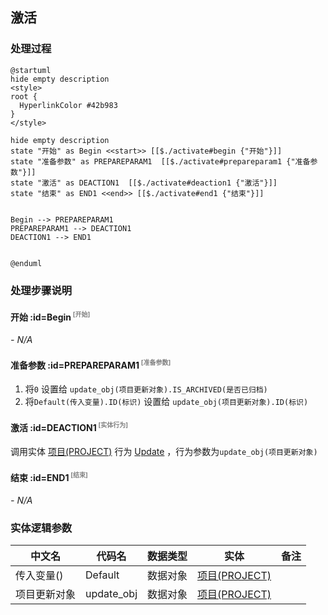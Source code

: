 ## 激活 <!-- {docsify-ignore-all} -->

   

### 处理过程

```plantuml
@startuml
hide empty description
<style>
root {
  HyperlinkColor #42b983
}
</style>

hide empty description
state "开始" as Begin <<start>> [[$./activate#begin {"开始"}]]
state "准备参数" as PREPAREPARAM1  [[$./activate#prepareparam1 {"准备参数"}]]
state "激活" as DEACTION1  [[$./activate#deaction1 {"激活"}]]
state "结束" as END1 <<end>> [[$./activate#end1 {"结束"}]]


Begin --> PREPAREPARAM1
PREPAREPARAM1 --> DEACTION1
DEACTION1 --> END1


@enduml
```


### 处理步骤说明

#### 开始 :id=Begin<sup class="footnote-symbol"> <font color=gray size=1>[开始]</font></sup>



*- N/A*
#### 准备参数 :id=PREPAREPARAM1<sup class="footnote-symbol"> <font color=gray size=1>[准备参数]</font></sup>



1. 将`0` 设置给  `update_obj(项目更新对象).IS_ARCHIVED(是否已归档)`
2. 将`Default(传入变量).ID(标识)` 设置给  `update_obj(项目更新对象).ID(标识)`

#### 激活 :id=DEACTION1<sup class="footnote-symbol"> <font color=gray size=1>[实体行为]</font></sup>



调用实体 [项目(PROJECT)](module/ProjMgmt/Project.md) 行为 [Update](module/ProjMgmt/Project#行为) ，行为参数为`update_obj(项目更新对象)`

#### 结束 :id=END1<sup class="footnote-symbol"> <font color=gray size=1>[结束]</font></sup>



*- N/A*



### 实体逻辑参数

|    中文名   |    代码名    |  数据类型    |  实体   |备注 |
| --------| --------| -------- | -------- | --------   |
|传入变量(<i class="fa fa-check"/></i>)|Default|数据对象|[项目(PROJECT)](module/ProjMgmt/Project.md)||
|项目更新对象|update_obj|数据对象|[项目(PROJECT)](module/ProjMgmt/Project.md)||
